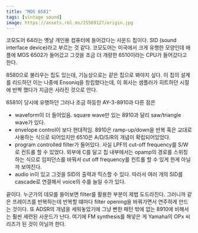 ```yaml
---
title: "MOS 6581"
tags: [vintage sound]
image: https://assets.rbl.ms/25589127/origin.jpg
---
```


코모도어 64라는 옛날 개인용 컴퓨터에 들어갔다는 사운드 칩이다. SID (sound interface device)라고 부르는 것 같다. 코모도어는 미국에서 크게 유행한 모양인데 애플에 MOS 6502가 들어갔고 그것을 조금 더 개량한 6510이라는 CPU가 들어갔다고 한다. 

8580으로 불리우는 칩도 있는데, 기능상으로는 같은 칩으로 봐야지 싶다. 이 칩의 설계를 리드하던 이는 나중에 Ensoniq을 창립했다는데, 이 회사는 샘플러가 히트하던 시절에 반짝 했다가 지금은 사라진 것으로 안다.

6581이 당시에 유행하던 그러나 조금 하등한 AY-3-8910과 다른 점은
- waveform이 더 들어있음. square wave만 있는 8910과 달리 saw/triangle wave가 있다.
- envelope control이 보다 현대적임. 8910은 ramp-up/down을 반복 혹은 교대로 사용하는 식으로 되어있지만 6510은 A/D/S/R의 개념이 확립되어있었다.
- program controlled filter가 들어있다. 사실 LPF의 cut-off frequency를 S/W로 컨트롤 할 수 있었다. 외부에 C를 달고 칩 내부에서는 opamp의 경로를 스위칭하는 식으로 임피던스를 바꿔서 cut off frequency를 컨트롤 할 수 있게 한게 아닐까 보여진다.
- audio in이 있고 그것을 SID의 출력과 믹스할 수 있다. 따라서 여러 개의 SID를 cascade로 연결해서 voice의 수를 늘일 수가 있다.

끝이다. 누군가의 데모를 들어보면 filter를 활용한 부분이 제법 도드라진다. 그러니까 같은 프레이즈를 반복하는데 반복할 떄마다 filter opening을 바꿔가면서 연주하게 만드는 것이다. 또 ADSR의 개념을 세워놓았기에 그냥 뻔한 패턴 밖에 없는 8910에 비해서는 훨씬 세련된 사운드가 난다. 여기에 FM synthesis를 해넣은 게 Yamaha의 OPx 씨리즈가 된 것이 아닐까 한다.